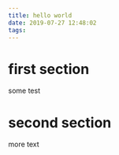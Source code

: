 ```yaml
---
title: hello world
date: 2019-07-27 12:48:02
tags:
---
```


# first section

some test

# second section

more text
